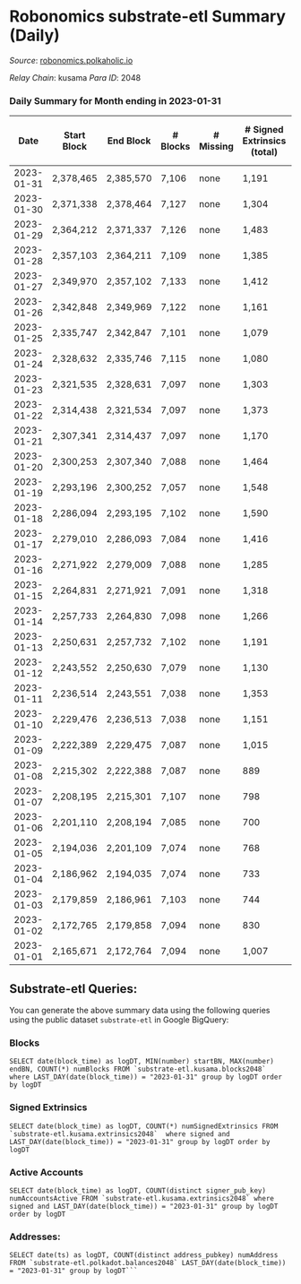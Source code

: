 # Robonomics substrate-etl Summary (Daily)

_Source_: [robonomics.polkaholic.io](https://robonomics.polkaholic.io)

*Relay Chain*: kusama
*Para ID*: 2048



### Daily Summary for Month ending in 2023-01-31


| Date | Start Block | End Block | # Blocks | # Missing | # Signed Extrinsics (total) | # Active Accounts | # Addresses with Balances | # Events | # Transfers | # XCM Transfers In | # XCM Transfers Out |
| ---- | ----------- | --------- | -------- | --------- | --------------------------- | ----------------- | ------------------------- | -------- | ----------- | ------------------ | ------------------- |
| 2023-01-31 | 2,378,465 | 2,385,570 | 7,106 | none  | 1,191 | 19 | 3,076 | 40,565 | 5 ($58.41) |   |   |
| 2023-01-30 | 2,371,338 | 2,378,464 | 7,127 | none  | 1,304 | 44 | 3,077 | 40,866 | 26 ($8,181.70) | 1 ($164.95) | 1 ($321.08) |
| 2023-01-29 | 2,364,212 | 2,371,337 | 7,126 | none  | 1,483 | 31 | 3,074 | 40,843 | 12 ($4,675.30) |   | 2 ($628.11) |
| 2023-01-28 | 2,357,103 | 2,364,211 | 7,109 | none  | 1,385 | 24 | 3,071 | 40,420 | 10 ($261.97) | 1 ($161.37) |   |
| 2023-01-27 | 2,349,970 | 2,357,102 | 7,133 | none  | 1,412 | 26 | 3,066 | 40,776 | 7 ($5,924.13) |   | 2 ($112.44) |
| 2023-01-26 | 2,342,848 | 2,349,969 | 7,122 | none  | 1,161 | 28 | 3,066 | 39,925 | 2 ($23.03) |   |   |
| 2023-01-25 | 2,335,747 | 2,342,847 | 7,101 | none  | 1,079 | 33 | 3,066 | 39,835 | 12 ($5,343.38) |   | 1 ($4.52) |
| 2023-01-24 | 2,328,632 | 2,335,746 | 7,115 | none  | 1,080 | 36 | 3,066 | 42,048 | 12 ($2,936.04) |   |   |
| 2023-01-23 | 2,321,535 | 2,328,631 | 7,097 | none  | 1,303 | 40 | 3,028 | 40,972 | 4 ($9,516.43) |   |   |
| 2023-01-22 | 2,314,438 | 2,321,534 | 7,097 | none  | 1,373 | 29 | 3,028 | 41,214 | 5 ($526.83) |   | 1 ($75.07) |
| 2023-01-21 | 2,307,341 | 2,314,437 | 7,097 | none  | 1,170 | 22 | 3,028 | 40,459 |   |   |   |
| 2023-01-20 | 2,300,253 | 2,307,340 | 7,088 | none  | 1,464 | 35 | 3,027 | 41,436 | 7 ($67,241.95) | 1 ($3.20) |   |
| 2023-01-19 | 2,293,196 | 2,300,252 | 7,057 | none  | 1,548 | 35 | 3,026 | 41,483 | 5 ($179.48) |   |   |
| 2023-01-18 | 2,286,094 | 2,293,195 | 7,102 | none  | 1,590 | 41 | 3,026 | 42,052 | 5 ($2,744.97) |   |   |
| 2023-01-17 | 2,279,010 | 2,286,093 | 7,084 | none  | 1,416 | 44 | 3,026 | 41,258 | 6 ($132,770) |   |   |
| 2023-01-16 | 2,271,922 | 2,279,009 | 7,088 | none  | 1,285 | 42 | 3,025 | 41,073 | 11 ($2,125.25) | 3 ($324.17) | 2 ($106.90) |
| 2023-01-15 | 2,264,831 | 2,271,921 | 7,091 | none  | 1,318 | 33 | 3,025 | 41,107 | 20 ($2,891.31) | 7 ($709.10) |   |
| 2023-01-14 | 2,257,733 | 2,264,830 | 7,098 | none  | 1,266 | 32 | 3,023 | 40,888 | 5  | 1 ($376.51) |   |
| 2023-01-13 | 2,250,631 | 2,257,732 | 7,102 | none  | 1,191 | 32 | 3,022 | 40,662 | 12  |   | 3 ($11.91) |
| 2023-01-12 | 2,243,552 | 2,250,630 | 7,079 | none  | 1,130 | 29 | 3,019 | 40,316 | 5 ($6.36) | 2 ($300.68) |   |
| 2023-01-11 | 2,236,514 | 2,243,551 | 7,038 | none  | 1,353 | 32 | 3,016 | 40,914 | 7  | 2 ($281.68) |   |
| 2023-01-10 | 2,229,476 | 2,236,513 | 7,038 | none  | 1,151 | 40 | 3,014 | 39,940 | 2  |   |   |
| 2023-01-09 | 2,222,389 | 2,229,475 | 7,087 | none  | 1,015 | 49 | 3,012 | 39,575 | 6  | 1 ($301.34) |   |
| 2023-01-08 | 2,215,302 | 2,222,388 | 7,087 | none  | 889 | 33 | 3,008 | 38,952 | 28  | 13 ($4,153.42) | 1 ($4,891.14) |
| 2023-01-07 | 2,208,195 | 2,215,301 | 7,107 | none  | 798 | 17 | 3,008 | 38,617 |   |   |   |
| 2023-01-06 | 2,201,110 | 2,208,194 | 7,085 | none  | 700 | 17 | 3,007 | 38,141 | 6  |   |   |
| 2023-01-05 | 2,194,036 | 2,201,109 | 7,074 | none  | 768 | 32 | 3,007 | 38,562 | 9  |   | 2 ($71.60) |
| 2023-01-04 | 2,186,962 | 2,194,035 | 7,074 | none  | 733 | 22 | 3,005 | 38,357 | 1  |   |   |
| 2023-01-03 | 2,179,859 | 2,186,961 | 7,103 | none  | 744 | 26 | 3,003 | 38,563 | 4  | 1 ($67.08) |   |
| 2023-01-02 | 2,172,765 | 2,179,858 | 7,094 | none  | 830 | 35 | 3,003 | 38,768 | 11  |   |   |
| 2023-01-01 | 2,165,671 | 2,172,764 | 7,094 | none  | 1,007 | 23 | 3,002 | 39,285 | 6  | 4 ($345.22) |   |

## Substrate-etl Queries:
You can generate the above summary data using the following queries using the public dataset `substrate-etl` in Google BigQuery:


### Blocks
```
SELECT date(block_time) as logDT, MIN(number) startBN, MAX(number) endBN, COUNT(*) numBlocks FROM `substrate-etl.kusama.blocks2048`  where LAST_DAY(date(block_time)) = "2023-01-31" group by logDT order by logDT
```


### Signed Extrinsics
```
SELECT date(block_time) as logDT, COUNT(*) numSignedExtrinsics FROM `substrate-etl.kusama.extrinsics2048`  where signed and LAST_DAY(date(block_time)) = "2023-01-31" group by logDT order by logDT
```


### Active Accounts
```
SELECT date(block_time) as logDT, COUNT(distinct signer_pub_key) numAccountsActive FROM `substrate-etl.kusama.extrinsics2048` where signed and LAST_DAY(date(block_time)) = "2023-01-31" group by logDT order by logDT
```


### Addresses:
```
SELECT date(ts) as logDT, COUNT(distinct address_pubkey) numAddress FROM `substrate-etl.polkadot.balances2048` LAST_DAY(date(block_time)) = "2023-01-31" group by logDT```

